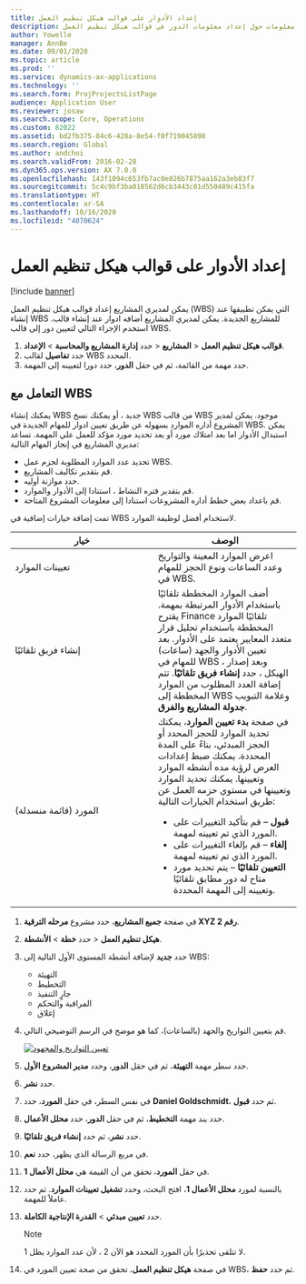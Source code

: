 ```yaml
---
title: إعداد الأدوار على قوالب هيكل تنظيم العمل
description: يقدم هذا الموضوع معلومات حول إعداد معلومات الدور في قوالب هيكل تنظيم العمل.
author: Yowelle
manager: AnnBe
ms.date: 09/01/2020
ms.topic: article
ms.prod: ''
ms.service: dynamics-ax-applications
ms.technology: ''
ms.search.form: ProjProjectsListPage
audience: Application User
ms.reviewer: josaw
ms.search.scope: Core, Operations
ms.custom: 82022
ms.assetid: bd2fb375-84c6-428a-8e54-f0f719045898
ms.search.region: Global
ms.author: andchoi
ms.search.validFrom: 2016-02-28
ms.dyn365.ops.version: AX 7.0.0
ms.openlocfilehash: 143f1094c653fb7ac0e026b7875aa162a3eb83f7
ms.sourcegitcommit: 5c4c9bf3ba018562d6cb3443c01d550489c415fa
ms.translationtype: HT
ms.contentlocale: ar-SA
ms.lasthandoff: 10/16/2020
ms.locfileid: "4070624"
---
```

# <a name="set-up-roles-on-work-breakdown-structure-templates"></a>إعداد الأدوار على قوالب هيكل تنظيم العمل

[!include [banner](../includes/banner.md)]

يمكن لمديري المشاريع إعداد قوالب هيكل تنظيم العمل (WBS) التي يمكن تطبيقها عند إنشاء WBS للمشاريع الجديدة. يمكن لمديري المشاريع أضافه ادوار عند إنشاء قالب. استخدم الإجراء التالي لتعيين دور إلى قالب WBS.

1. حدد **إدارة المشاريع والمحاسبة** > **الإعداد‏‎** > **المشاريع‏‎** > **قوالب هيكل تنظيم العمل**.
2. حدد **تفاصيل** لقالب WBS المحدد.
3. حدد مهمة من القائمة، ثم في حقل **الدور**، حدد دورا لتعيينه إلى المهمة.

## <a name="work-with-a-wbs"></a>التعامل مع WBS

يمكنك إنشاء WBS جديد ، أو يمكنك نسخ WBS من قالب WBS موجود. يمكن لمدير المشروع أداره الموارد بسهوله عن طريق تعيين ادوار للمهام الجديدة في WBS. يمكن استبدال الأدوار اما بعد امتلاك مورد أو بعد تحديد مورد مؤكد للعمل علي المهمة. تساعد مديري المشاريع في إنجاز المهام التالية:

- تحديد عدد الموارد المطلوبة لحزم عمل WBS.
- قم بتقدير تكاليف المشاريع.
- حدد موازنة أوليه.
- قم بتقدير فتره النشاط ، استنادا إلى الأدوار والموارد.
- قم باعداد بعض خطط أداره المشروعات استنادا إلى معلومات المشروع المتاحة.

تمت إضافة خيارات إضافية في WBS لاستخدام أفضل لوظيفة الموارد.

<table>
<colgroup>
<col width="50%" />
<col width="50%" />
</colgroup>
<thead>
<tr class="header">
<th>خيار</th>
<th>‏‏الوصف</th>
</tr>
</thead>
<tbody>
<tr class="odd">
<td>تعيينات الموارد</td>
<td>اعرض الموارد المعينة والتواريخ وعدد الساعات ونوع الحجز للمهام في WBS.</td>
</tr>
<tr class="even">
<td>إنشاء فريق تلقائيًا</td>
<td>أضف الموارد المخططة تلقائيًا باستخدام الأدوار المرتبطة بمهمة. يقترح Finance تلقائيًا الموارد المخططة باستخدام تحليل قرار متعدد المعايير يعتمد على الأدوار. بعد تعيين الأدوار والجهد (ساعات) للمهام في WBS ، وبعد إصدار الهيكل ، حدد <strong>إنشاء فريق تلقائيًا</strong>. تتم إضافة العدد المطلوب من الموارد المخططة إلى WBS وعلامة التبويب <strong>جدولة المشاريع والفرق</strong>.</td>
</tr>
<tr class="odd">
<td>المورد (قائمة منسدلة)</td>
<td>في صفحة <strong>بدء تعيين الموارد</strong>، يمكنك تحديد الموارد للحجز المحدد أو الحجز المبدئي، بناءً على المدة المحددة. يمكنك ضبط إعدادات العرض لرؤية مده أنشطه الموارد وتعيينها. يمكنك تحديد الموارد وتعيينها في مستوي حزمه العمل عن طريق استخدام الخيارات التالية:
<ul>
<li><strong>قبول</strong> – قم بتأكيد التغييرات على المورد الذي تم تعيينه لمهمة.</li>
<li><strong>إلغاء</strong> – قم بإلغاء التغييرات على المورد الذي تم تعيينه لمهمة.</li>
<li><strong>التعيين تلقائيًا</strong> – يتم تحديد مورد متاح له دور مطابق تلقائيًا وتعيينه إلى المهمة المحددة.</li>
</ul></td>
</tr>
</tbody>
</table>

1. في صفحة **جميع المشاريع**، حدد مشروع **مرحله الترقية XYZ رقم 2**.
2. حدد **خطة** > **الأنشطة‏‎** > **هيكل تنظيم العمل**.
3. حدد **جديد** لإضافة أنشطة المستوى الأول التالية إلى WBS:

    - التهيئة
    - التخطيط
    - جارٍ التنفيذ
    - المراقبة والتحكم
    - إغلاق

4. قم بتعيين التواريخ والجهد (بالساعات)، كما هو موضح في الرسم التوضيحي التالي.

    [![تعيين التواريخ والمجهود](./media/projectresourcing10.jpg)](./media/projectresourcing10.jpg)

5. حدد سطر مهمة **التهيئة**، ثم في حقل **الدور**، وحدد **مدير المشروع الأول**.
6. حدد **نشر**.
7. في نفس السطر، في حقل **المورد**، حدد **Daniel Goldschmidt**، ثم حدد **قبول**.
8. حدد بند مهمة **التخطيط**، ثم في حقل **الدور**، حدد **محلل الأعمال**.
9. حدد **نشر**، ثم حدد **إنشاء فريق تلقائيًا**.
10. في مربع الرسالة الذي يظهر، حدد **نعم**.
11. في حقل **المورد**، تحقق من أن القيمة هي **محلل الأعمال 1**.
12. بالنسبة لمورد **محلل الأعمال 1**، افتح البحث، وحدد **تشغيل تعيينات الموارد**. ثم حدد عاملاً للمهمة.
13. حدد **تعيين مبدئي** &gt; **القدرة الإنتاجية الكاملة**.

    > [!NOTE] 
    > لا تتلقى تحذيرًا بأن المورد المحدد هو الآن 2 ، لأن عدد الموارد يظل 1.

14. في صفحة **هيكل تنظيم العمل**، تحقق من صحة تعيين المورد في WBS، ثم حدد **حفظ**.
